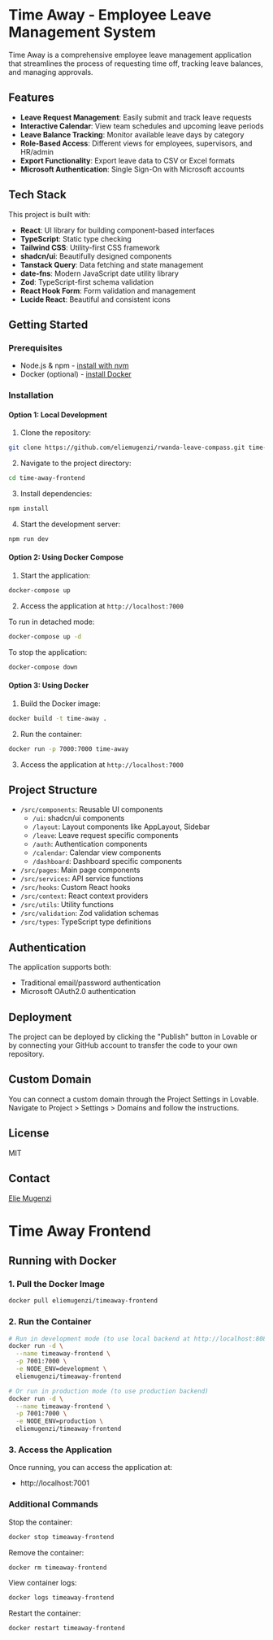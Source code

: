 # Time Away - Employee Leave Management System

Time Away is a comprehensive employee leave management application that streamlines the process of requesting time off, tracking leave balances, and managing approvals.

## Features

- **Leave Request Management**: Easily submit and track leave requests
- **Interactive Calendar**: View team schedules and upcoming leave periods
- **Leave Balance Tracking**: Monitor available leave days by category
- **Role-Based Access**: Different views for employees, supervisors, and HR/admin
- **Export Functionality**: Export leave data to CSV or Excel formats
- **Microsoft Authentication**: Single Sign-On with Microsoft accounts

## Tech Stack

This project is built with:

- **React**: UI library for building component-based interfaces
- **TypeScript**: Static type checking
- **Tailwind CSS**: Utility-first CSS framework
- **shadcn/ui**: Beautifully designed components
- **Tanstack Query**: Data fetching and state management
- **date-fns**: Modern JavaScript date utility library
- **Zod**: TypeScript-first schema validation
- **React Hook Form**: Form validation and management
- **Lucide React**: Beautiful and consistent icons

## Getting Started

### Prerequisites

- Node.js & npm - [install with nvm](https://github.com/nvm-sh/nvm#installing-and-updating)
- Docker (optional) - [install Docker](https://docs.docker.com/get-docker/)

### Installation

#### Option 1: Local Development

1. Clone the repository:
```sh
git clone https://github.com/eliemugenzi/rwanda-leave-compass.git time-away-frontend
```

2. Navigate to the project directory:
```sh
cd time-away-frontend
```

3. Install dependencies:
```sh
npm install
```

4. Start the development server:
```sh
npm run dev
```

#### Option 2: Using Docker Compose

1. Start the application:
```sh
docker-compose up
```

2. Access the application at `http://localhost:7000`

To run in detached mode:
```sh
docker-compose up -d
```

To stop the application:
```sh
docker-compose down
```

#### Option 3: Using Docker

1. Build the Docker image:
```sh
docker build -t time-away .
```

2. Run the container:
```sh
docker run -p 7000:7000 time-away
```

3. Access the application at `http://localhost:7000`

## Project Structure

- `/src/components`: Reusable UI components
  - `/ui`: shadcn/ui components
  - `/layout`: Layout components like AppLayout, Sidebar
  - `/leave`: Leave request specific components
  - `/auth`: Authentication components
  - `/calendar`: Calendar view components
  - `/dashboard`: Dashboard specific components
- `/src/pages`: Main page components
- `/src/services`: API service functions
- `/src/hooks`: Custom React hooks
- `/src/context`: React context providers
- `/src/utils`: Utility functions
- `/src/validation`: Zod validation schemas
- `/src/types`: TypeScript type definitions

## Authentication

The application supports both:
- Traditional email/password authentication
- Microsoft OAuth2.0 authentication

## Deployment

The project can be deployed by clicking the "Publish" button in Lovable or by connecting your GitHub account to transfer the code to your own repository.

## Custom Domain

You can connect a custom domain through the Project Settings in Lovable. Navigate to Project > Settings > Domains and follow the instructions.

## License

MIT

## Contact

[Elie Mugenzi](https://elieweb.dev)

# Time Away Frontend

## Running with Docker

### 1. Pull the Docker Image
```bash
docker pull eliemugenzi/timeaway-frontend
```

### 2. Run the Container
```bash
# Run in development mode (to use local backend at http://localhost:8083/api/v1)
docker run -d \
  --name timeaway-frontend \
  -p 7001:7000 \
  -e NODE_ENV=development \
  eliemugenzi/timeaway-frontend

# Or run in production mode (to use production backend)
docker run -d \
  --name timeaway-frontend \
  -p 7001:7000 \
  -e NODE_ENV=production \
  eliemugenzi/timeaway-frontend
```

### 3. Access the Application
Once running, you can access the application at:
- http://localhost:7001

### Additional Commands

Stop the container:
```bash
docker stop timeaway-frontend
```

Remove the container:
```bash
docker rm timeaway-frontend
```

View container logs:
```bash
docker logs timeaway-frontend
```

Restart the container:
```bash
docker restart timeaway-frontend
```
